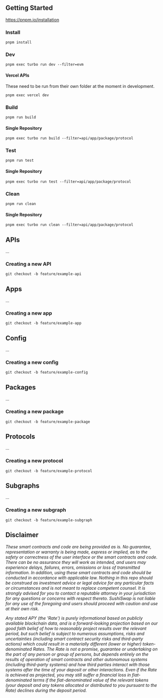 
## Getting Started

https://pnpm.io/installation

### Install

`pnpm install`


### Dev

`pnpm exec turbo run dev --filter=evm`

#### Vercel APIs

These need to be run from their own folder at the moment in development.

`pnpm exec vercel dev`

### Build

`pnpm run build`

#### Single Repository

`pnpm exec turbo run build --filter=api/app/package/protocol`

### Test

`pnpm run test`

#### Single Repository

`pnpm exec turbo run test --filter=api/app/package/protocol`

### Clean

`pnpm run clean`

#### Single Repository

`pnpm exec turbo run clean --filter=api/app/package/protocol`

## APIs

...

### Creating a new API

`git checkout -b feature/example-api`

## Apps

...

### Creating a new app

`git checkout -b feature/example-app`

<!-- `pnpm exec @sushiswap/cli create-app example-app` -->

## Config

...

### Creating a new config

`git checkout -b feature/example-config`

## Packages

...

### Creating a new package

`git checkout -b feature/example-package`

## Protocols

...

### Creating a new protocol

`git checkout -b feature/example-protocol`

## Subgraphs

...

### Creating a new subgraph

`git checkout -b feature/example-subgraph`

## Disclaimer

_These smart contracts and code are being provided as is. No guarantee, representation or warranty is being made, express or implied, as to the safety or correctness of the user interface or the smart contracts and code. There can be no assurance they will work as intended, and users may experience delays, failures, errors, omissions or loss of transmitted information. In addition, using these smart contracts and code should be conducted in accordance with applicable law. Nothing in this repo should be construed as investment advice or legal advice for any particular facts or circumstances and is not meant to replace competent counsel. It is strongly advised for you to contact a reputable attorney in your jurisdiction for any questions or concerns with respect thereto. SushiSwap is not liable for any use of the foregoing and users should proceed with caution and use at their own risk._

_Any stated APY (the 'Rate') is purely informational based on publicly available blockchain data, and is a forward-looking projection based on our good faith belief of how to reasonably project results over the relevant period, but such belief is subject to numerous assumptions, risks and uncertainties (including smart contract security risks and third-party actions) which could result in a materially different (lower or higher) token-denominated Rates. The Rate is not a promise, guarantee or undertaking on the part of any person or group of persons, but depends entirely on the results of operation of smart contracts and other autonomous systems (including third-party systems) and how third parties interact with those systems after the time of your deposit or other interactions. Even if the Rate is achieved as projected, you may still suffer a financial loss in fiat-denominated terms if the fiat-denominated value of the relevant tokens (your deposit and any tokens allocated or distributed to you pursuant to the Rate) declines during the deposit period._
